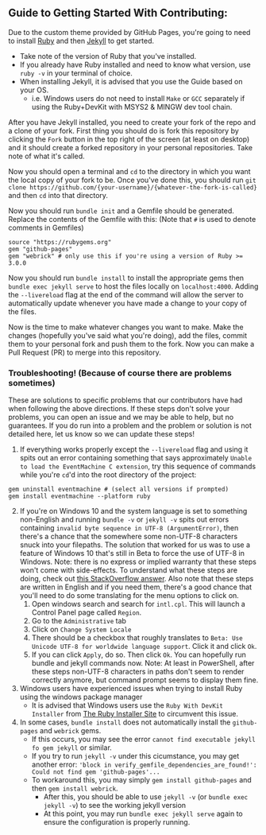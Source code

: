 ## Guide to Getting Started With Contributing: 

Due to the custom theme provided by GitHub Pages, you're going to need to install [Ruby](https://rubyinstaller.org/downloads/) and then [Jekyll](https://jekyllrb.com/docs/installation/) to get started.
- Take note of the version of Ruby that you've installed. 
- If you already have Ruby installed and need to know what version, use `ruby -v` in your terminal of choice.
- When installing Jekyll, it is advised that you use the Guide based on your OS. 
    - i.e. Windows users do not need to install `Make` or `GCC` separately if using the Ruby+DevKit with MSYS2 & MINGW dev tool chain.

After you have Jekyll installed, you need to create your fork of the repo and a clone of your fork. 
First thing you should do is fork this repository by clicking the `Fork` button in the top right of the screen (at least on desktop) and it should create a forked repository in your personal repositories. 
Take note of what it's called.

Now you should open a terminal and `cd` to the directory in which you want the local copy of your fork to be. 
Once you've done this, you should run `git clone https://github.com/{your-username}/{whatever-the-fork-is-called}` and then `cd` into that directory.

Now you should run `bundle init` and a Gemfile should be generated. 
Replace the contents of the Gemfile with this: (Note that `#` is used to denote comments in Gemfiles)
```
source "https://rubygems.org"
gem "github-pages"
gem "webrick" # only use this if you're using a version of Ruby >= 3.0.0
```

Now you should run `bundle install` to install the appropriate gems then `bundle exec jekyll serve` to host the files locally on `localhost:4000`. 
Adding the `--livereload` flag at the end of the command will allow the server to automatically update whenever you have made a change to your copy of the files.

Now is the time to make whatever changes you want to make. Make the changes (hopefully you've said what you're doing), add the files, commit them to your personal fork and push them to the fork. Now you can make a Pull Request (PR) to merge into this repository.

### Troubleshooting! (Because of course there are problems sometimes)
These are solutions to specific problems that our contributors have had when following the above directions. If these steps don't solve your problems, you can open an issue and we may be able to help, but no guarantees. If you do run into a problem and the problem or solution is not detailed here, let us know so we can update these steps!

1. If everything works properly except the `--livereload` flag and using it spits out an error containing something that says approximately `Unable to load the EventMachine C extension`, try this sequence of commands while you're `cd`'d into the root directory of the project:
```
gem uninstall eventmachine # (select all versions if prompted)
gem install eventmachine --platform ruby
```
2. If you're on Windows 10 and the system language is set to something non-English and running `bundle -v` or `jekyll -v` spits out errors containing `invalid byte sequence in UTF-8 (ArgumentError)`, then there's a chance that the somewhere some non-UTF-8 characters snuck into your filepaths. The solution that worked for us was to use a feature of Windows 10 that's still in Beta to force the use of UTF-8 in Windows. Note: there is no express or implied warranty that these steps won't come with side-effects. To understand what these steps are doing, check out [this StackOverflow answer](https://stackoverflow.com/a/57134096/14387651). Also note that these steps are written in English and if you need them, there's a good chance that you'll need to do some translating for the menu options to click on.
    1) Open windows search and search for `intl.cpl`. This will launch a Control Panel page called `Region`.
    2) Go to the `Administrative` tab
    3) Click on `Change System Locale`
    4) There should be a checkbox that roughly translates to `Beta: Use Unicode UTF-8 for worldwide language support`. Click it and click `Ok`.
    5) If you can click `Apply`, do so. Then click `Ok`. You can hopefully run bundle and jekyll commands now.
    Note: At least in PowerShell, after these steps non-UTF-8 characters in paths don't seem to render correctly anymore, but command prompt seems to display them fine.	
3. Windows users have experienced issues when trying to install Ruby using the windows package manager
    - It is advised that Windows users use the `Ruby With DevKit Installer` from [The Ruby Installer Site](https://rubyinstaller.org/downloads/) to circumvent this issue.
4. In some cases, `bundle install` does not automatically install the `github-pages` and `webrick` gems. 
    - If this occurs, you may see the error `cannot find executable jekyll fo gem jekyll` or similar. 
	- If you try to run `jekyll -v` under this cicumstance, you may get another error: `'block in verify_gemfile_dependencies_are_found!': Could not find gem 'github-pages'...`
	- To workaround this, you may simply `gem install github-pages` and then `gem install webrick`. 
	    - After this, you should be able to use `jekyll -v` (or `bundle exec jekyll -v`) to see the working jekyll version
		- At this point, you may run `bundle exec jekyll serve` again to ensure the configuration is properly running.
	